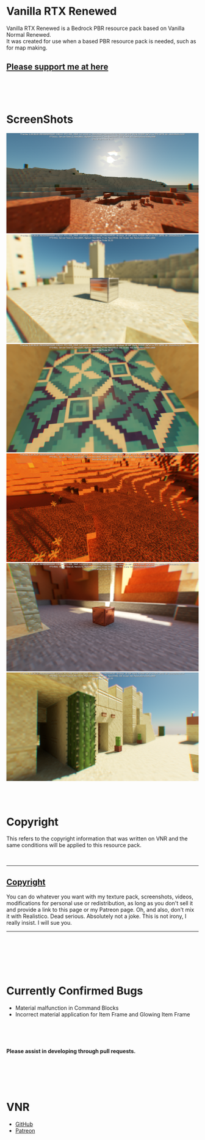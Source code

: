 # Vanilla RTX Renewed

Vanilla RTX Renewed is a Bedrock PBR resource pack based on Vanilla Normal Renewed.  
It was  created for use when a based PBR resource pack is needed, such as for map making.

## [Please support me at here](https://loot-link.com/s?v5H8)

<br/>
<br/>
<br/>

# ScreenShots
![](screenshots/1.png)
![](screenshots/2.png)
![](screenshots/3.png)
![](screenshots/4.png)
![](screenshots/5.png)
![](screenshots/6.png)


<br/>
<br/>

# Copyright
This refers to the copyright information that was written on VNR and the same conditions will be applied to this resource pack.  

<br/>

---

## [Copyright](https://github.com/Poudingue/Vanilla-Normals-Renewed#copyright)

You can do whatever you want with my texture pack, screenshots, videos, modifications for personal use or redistribution, as long as you don't sell it and provide a link to this page or my Patreon page. Oh, and also, don't mix it with Realistico. Dead serious. Absolutely not a joke. This is not irony, I really insist. I will sue you. 

---
<br/>
<br/>
<br/>
<br/>
<br/>

# Currently Confirmed Bugs
* Material malfunction in Command Blocks
* Incorrect material application for Item Frame and Glowing Item Frame
<br/>
<br/>
<br/>

**Please assist in developing through pull requests.**

<br/>
<br/>
<br/>
<br/>

# VNR
* [GitHub](https://github.com/Poudingue/Vanilla-Normals-Renewed)  
* [Patreon](https://www.patreon.com/Poudingue)
